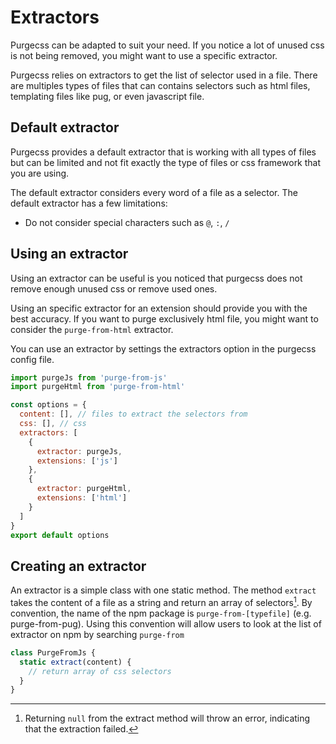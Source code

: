 # Extractors

Purgecss can be adapted to suit your need. If you notice a lot of unused css is not being removed, you might want to use a specific extractor.

Purgecss relies on extractors to get the list of selector used in a file. There are multiples types of files that can contains selectors such as html files, templating files like pug, or even javascript file.

## Default extractor

Purgecss provides a default extractor that is working with all types of files but can be limited and not fit exactly the type of files or css framework that you are using.

The default extractor considers every word of a file as a selector. The default extractor has a few limitations:

* Do not consider special characters such as `@`, `:`, `/`

## Using an extractor

Using an extractor can be useful is you noticed that purgecss does not remove enough unused css or remove used ones.

Using an specific extractor for an extension should provide you with the best accuracy. If you want to purge exclusively html file, you might want to consider the `purge-from-html` extractor.

You can use an extractor by settings the extractors option in the purgecss config file.

```javascript
import purgeJs from 'purge-from-js'
import purgeHtml from 'purge-from-html'

const options = {
  content: [], // files to extract the selectors from
  css: [], // css
  extractors: [
    {
      extractor: purgeJs,
      extensions: ['js']
    },
    {
      extractor: purgeHtml,
      extensions: ['html']
    }
  ]
}
export default options
```

## Creating an extractor

An extractor is a simple class with one static method. The method `extract` takes the content of a file as a string and return an array of selectors[^1]. By convention, the name of the npm package is `purge-from-[typefile]` \(e.g. purge-from-pug\). Using this convention will allow users to look at the list of extractor on npm by searching `purge-from`


```javascript
class PurgeFromJs {
  static extract(content) {
    // return array of css selectors
  }
}
```

[^1]: Returning `null` from the extract method will throw an error, indicating that the extraction failed.

